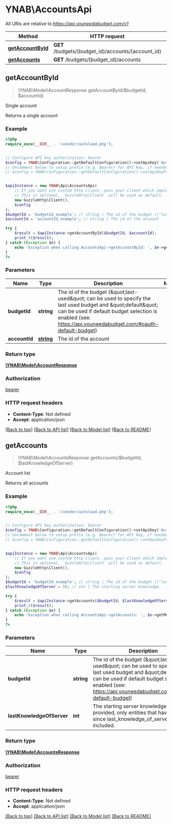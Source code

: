 # YNAB\AccountsApi

All URIs are relative to *https://api.youneedabudget.com/v1*

Method | HTTP request | Description
------------- | ------------- | -------------
[**getAccountById**](AccountsApi.md#getAccountById) | **GET** /budgets/{budget_id}/accounts/{account_id} | Single account
[**getAccounts**](AccountsApi.md#getAccounts) | **GET** /budgets/{budget_id}/accounts | Account list



## getAccountById

> \YNAB\Model\AccountResponse getAccountById($budgetId, $accountId)

Single account

Returns a single account

### Example

```php
<?php
require_once(__DIR__ . '/vendor/autoload.php');


// Configure API key authorization: bearer
$config = YNAB\Configuration::getDefaultConfiguration()->setApiKey('Authorization', 'YOUR_API_KEY');
// Uncomment below to setup prefix (e.g. Bearer) for API key, if needed
// $config = YNAB\Configuration::getDefaultConfiguration()->setApiKeyPrefix('Authorization', 'Bearer');


$apiInstance = new YNAB\Api\AccountsApi(
    // If you want use custom http client, pass your client which implements `GuzzleHttp\ClientInterface`.
    // This is optional, `GuzzleHttp\Client` will be used as default.
    new GuzzleHttp\Client(),
    $config
);
$budgetId = 'budgetId_example'; // string | The id of the budget (\"last-used\" can be used to specify the last used budget and \"default\" can be used if default budget selection is enabled (see: https://api.youneedabudget.com/#oauth-default-budget)
$accountId = 'accountId_example'; // string | The id of the account

try {
    $result = $apiInstance->getAccountById($budgetId, $accountId);
    print_r($result);
} catch (Exception $e) {
    echo 'Exception when calling AccountsApi->getAccountById: ', $e->getMessage(), PHP_EOL;
}
?>
```

### Parameters


Name | Type | Description  | Notes
------------- | ------------- | ------------- | -------------
 **budgetId** | **string**| The id of the budget (\&quot;last-used\&quot; can be used to specify the last used budget and \&quot;default\&quot; can be used if default budget selection is enabled (see: https://api.youneedabudget.com/#oauth-default-budget) |
 **accountId** | [**string**](../Model/.md)| The id of the account |

### Return type

[**\YNAB\Model\AccountResponse**](../Model/AccountResponse.md)

### Authorization

[bearer](../../README.md#bearer)

### HTTP request headers

- **Content-Type**: Not defined
- **Accept**: application/json

[[Back to top]](#) [[Back to API list]](../../README.md#documentation-for-api-endpoints)
[[Back to Model list]](../../README.md#documentation-for-models)
[[Back to README]](../../README.md)


## getAccounts

> \YNAB\Model\AccountsResponse getAccounts($budgetId, $lastKnowledgeOfServer)

Account list

Returns all accounts

### Example

```php
<?php
require_once(__DIR__ . '/vendor/autoload.php');


// Configure API key authorization: bearer
$config = YNAB\Configuration::getDefaultConfiguration()->setApiKey('Authorization', 'YOUR_API_KEY');
// Uncomment below to setup prefix (e.g. Bearer) for API key, if needed
// $config = YNAB\Configuration::getDefaultConfiguration()->setApiKeyPrefix('Authorization', 'Bearer');


$apiInstance = new YNAB\Api\AccountsApi(
    // If you want use custom http client, pass your client which implements `GuzzleHttp\ClientInterface`.
    // This is optional, `GuzzleHttp\Client` will be used as default.
    new GuzzleHttp\Client(),
    $config
);
$budgetId = 'budgetId_example'; // string | The id of the budget (\"last-used\" can be used to specify the last used budget and \"default\" can be used if default budget selection is enabled (see: https://api.youneedabudget.com/#oauth-default-budget)
$lastKnowledgeOfServer = 56; // int | The starting server knowledge.  If provided, only entities that have changed since last_knowledge_of_server will be included.

try {
    $result = $apiInstance->getAccounts($budgetId, $lastKnowledgeOfServer);
    print_r($result);
} catch (Exception $e) {
    echo 'Exception when calling AccountsApi->getAccounts: ', $e->getMessage(), PHP_EOL;
}
?>
```

### Parameters


Name | Type | Description  | Notes
------------- | ------------- | ------------- | -------------
 **budgetId** | **string**| The id of the budget (\&quot;last-used\&quot; can be used to specify the last used budget and \&quot;default\&quot; can be used if default budget selection is enabled (see: https://api.youneedabudget.com/#oauth-default-budget) |
 **lastKnowledgeOfServer** | **int**| The starting server knowledge.  If provided, only entities that have changed since last_knowledge_of_server will be included. | [optional]

### Return type

[**\YNAB\Model\AccountsResponse**](../Model/AccountsResponse.md)

### Authorization

[bearer](../../README.md#bearer)

### HTTP request headers

- **Content-Type**: Not defined
- **Accept**: application/json

[[Back to top]](#) [[Back to API list]](../../README.md#documentation-for-api-endpoints)
[[Back to Model list]](../../README.md#documentation-for-models)
[[Back to README]](../../README.md)


